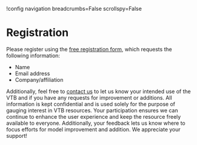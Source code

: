 !config navigation breadcrumbs=False scrollspy=False

# Registration

Please register using the [free registration form](https://ncrcaims.inl.gov/vtb/VTBRegistration),
which requests the following information:

- Name
- Email address
- Company/affiliation

Additionally, feel free to [contact us](vtb_pages/contact.md) to let us know your intended
use of the VTB and if you have any requests for improvement or additions.
All information is kept confidential and is used solely for the purpose of gauging
interest in VTB resources. Your participation ensures we can continue to enhance
the user experience and keep the resource freely available to everyone. Additionally,
your feedback lets us know where to focus efforts for model improvement and addition.
We appreciate your support!
